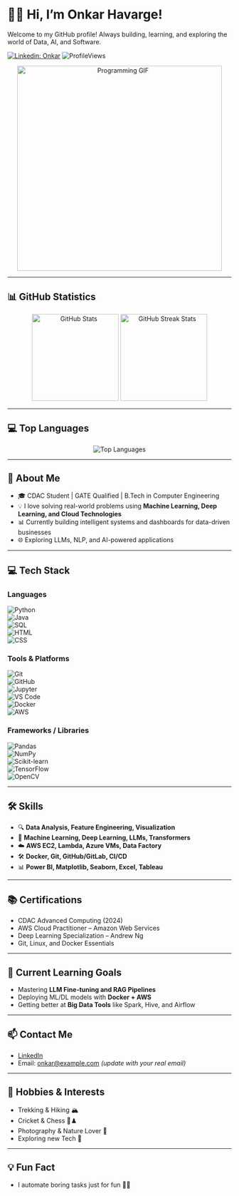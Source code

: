 # 👋🏼 Hi, I’m Onkar Havarge!

Welcome to my GitHub profile! Always building, learning, and exploring the world of Data, AI, and Software.

[![Linkedin: Onkar](https://img.shields.io/badge/-Onkar-blue?style=flat-square&logo=Linkedin&logoColor=white)](https://www.linkedin.com/in/onkarhavarge/)
![ProfileViews](https://komarev.com/ghpvc/?username=onkarhavarge&label=Profile+Views)

<p align="center">
  <img src="https://media.giphy.com/media/qgQUggAC3Pfv687qPC/giphy.gif" width="460" alt="Programming GIF">
</p>

---

## 📊 GitHub Statistics

<div align="center">
  <img height="195px" src="https://github-readme-stats.vercel.app/api?username=onkarhavarge&show_icons=true&hide_border=true&theme=radical" alt="GitHub Stats" />
  <img height="195px" src="https://github-readme-streak-stats.herokuapp.com/?user=onkarhavarge&hide_border=true&theme=radical" alt="GitHub Streak Stats" />
</div>

---

## 💻 Top Languages

<p align="center">
  <img src="https://github-readme-stats.vercel.app/api/top-langs/?username=onkarhavarge&layout=compact&theme=radical&hide_border=true" alt="Top Languages" />
</p>

---

## 🚀 About Me

- 🎓 CDAC Student | GATE Qualified | B.Tech in Computer Engineering
- 💡 I love solving real-world problems using **Machine Learning, Deep Learning, and Cloud Technologies**
- 📊 Currently building intelligent systems and dashboards for data-driven businesses
- 🌐 Exploring LLMs, NLP, and AI-powered applications

---

## 💻 Tech Stack

### Languages  
![Python](https://img.shields.io/badge/Python-3776AB?style=flat-square&logo=python&logoColor=white)  
![Java](https://img.shields.io/badge/Java-ED8B00?style=flat-square&logo=java&logoColor=white)  
![SQL](https://img.shields.io/badge/SQL-003B57?style=flat-square&logo=postgresql&logoColor=white)  
![HTML](https://img.shields.io/badge/HTML-E34F26?style=flat-square&logo=html5&logoColor=white)  
![CSS](https://img.shields.io/badge/CSS-1572B6?style=flat-square&logo=css3&logoColor=white)

### Tools & Platforms  
![Git](https://img.shields.io/badge/Git-F05032?style=flat-square&logo=git&logoColor=white)  
![GitHub](https://img.shields.io/badge/GitHub-181717?style=flat-square&logo=github&logoColor=white)  
![Jupyter](https://img.shields.io/badge/Jupyter-DA5B0E?style=flat-square&logo=jupyter&logoColor=white)  
![VS Code](https://img.shields.io/badge/VS%20Code-007ACC?style=flat-square&logo=visual-studio-code&logoColor=white)  
![Docker](https://img.shields.io/badge/Docker-2496ED?style=flat-square&logo=docker&logoColor=white)  
![AWS](https://img.shields.io/badge/AWS-232F3E?style=flat-square&logo=amazon-aws&logoColor=white)

### Frameworks / Libraries  
![Pandas](https://img.shields.io/badge/Pandas-150458?style=flat-square&logo=pandas&logoColor=white)  
![NumPy](https://img.shields.io/badge/NumPy-013243?style=flat-square&logo=numpy&logoColor=white)  
![Scikit-learn](https://img.shields.io/badge/Scikit--learn-F7931E?style=flat-square&logo=scikit-learn&logoColor=white)  
![TensorFlow](https://img.shields.io/badge/TensorFlow-FF6F00?style=flat-square&logo=tensorflow&logoColor=white)  
![OpenCV](https://img.shields.io/badge/OpenCV-5C3EE8?style=flat-square&logo=opencv&logoColor=white)

---

## 🛠️ Skills
- 🔍 **Data Analysis, Feature Engineering, Visualization**
- 🧠 **Machine Learning, Deep Learning, LLMs, Transformers**
- ☁️ **AWS EC2, Lambda, Azure VMs, Data Factory**
- 🛠️ **Docker, Git, GitHub/GitLab, CI/CD**
- 📊 **Power BI, Matplotlib, Seaborn, Excel, Tableau**

---

## 📚 Certifications
- CDAC Advanced Computing (2024)
- AWS Cloud Practitioner – Amazon Web Services
- Deep Learning Specialization – Andrew Ng
- Git, Linux, and Docker Essentials

---

## 🎯 Current Learning Goals
- Mastering **LLM Fine-tuning and RAG Pipelines**
- Deploying ML/DL models with **Docker + AWS**
- Getting better at **Big Data Tools** like Spark, Hive, and Airflow

---

## 📫 Contact Me
- [LinkedIn](https://www.linkedin.com/in/onkarhavarge)
- Email: onkar@example.com *(update with your real email)*

---

## 🎨 Hobbies & Interests
- Trekking & Hiking 🏔️  
- Cricket & Chess 🏏♟️  
- Photography & Nature Lover 📸  
- Exploring new Tech 🚀  

---

## 💡 Fun Fact
- I automate boring tasks just for fun 🧠🤖

<!---
onkarhavarge/onkarhavarge is a ✨ special ✨ repository because its `README.md` (this file) appears on your GitHub profile.
You can click the Preview link to take a look at your changes.
--->
